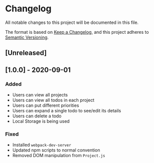 # Changelog
All notable changes to this project will be documented in this file.

The format is based on [Keep a Changelog](https://keepachangelog.com/en/1.0.0/),
and this project adheres to [Semantic Versioning](https://semver.org/spec/v2.0.0.html).

## [Unreleased]

## [1.0.0] - 2020-09-01
### Added

- Users can view all projects
- Users can view all todos in each project 
- Users can put different priorities
- Users can expand a single todo to see/edit its details
- Users can delete a todo
- Local Storage is being used

### Fixed
- Installed `webpack-dev-server`
- Updated npm scripts to normal convention
- Removed DOM manipulation from `Project.js`
